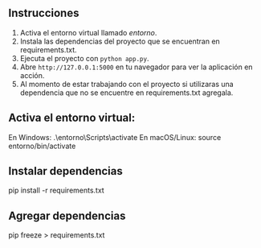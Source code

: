 ## Instrucciones

1. Activa el entorno virtual llamado _entorno_.
2. Instala las dependencias del proyecto que se encuentran en requirements.txt.
3. Ejecuta el proyecto con `python app.py`.
4. Abre `http://127.0.0.1:5000` en tu navegador para ver la aplicación en acción.
5. Al momento de estar trabajando con el proyecto si utilizaras una dependencia que no se encuentre en requirements.txt agregala.

## Activa el entorno virtual:

En Windows:
.\entorno\Scripts\activate
En macOS/Linux:
source entorno/bin/activate

## Instalar dependencias

pip install -r requirements.txt

## Agregar dependencias

pip freeze > requirements.txt
